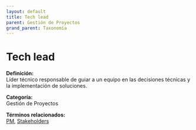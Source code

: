 ```yaml
---
layout: default
title: Tech lead
parent: Gestión de Proyectos
grand_parent: Taxonomía
---
```


# Tech lead

**Definición:**  
Líder técnico responsable de guiar a un equipo en las decisiones técnicas y la implementación de soluciones.

**Categoría:**  
Gestión de Proyectos 
  


**Términos relacionados:**  
[PM](https://maleniski.github.io/diccionario-angl-tec-mx/docs/taxonomia/gestión-de-proyectos/pm.html), [Stakeholders](https://maleniski.github.io/diccionario-angl-tec-mx/docs/taxonomia/gestión-de-proyectos/stakeholders.html)
